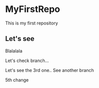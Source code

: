 # MyFirstRepo
This is my first repository

## Let's see
Blalalala

Let's check branch...

Let's see the 3rd one..
See another branch

5th change

